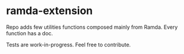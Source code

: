 # ramda-extension

Repo adds few utilities functions composed mainly from Ramda.
Every function has a doc.

Tests are work-in-progress. Feel free to contribute.